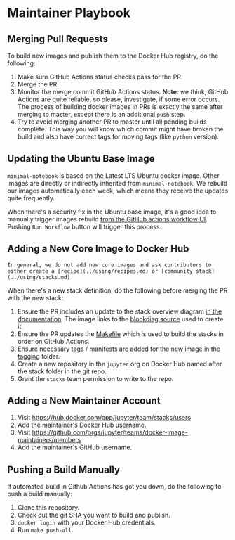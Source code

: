 # Maintainer Playbook

## Merging Pull Requests

To build new images and publish them to the Docker Hub registry, do the following:

1. Make sure GitHub Actions status checks pass for the PR.
2. Merge the PR.
3. Monitor the merge commit GitHub Actions status.
   **Note**: we think, GitHub Actions are quite reliable, so please, investigate, if some error occurs.
   The process of building docker images in PRs is exactly the same after merging to master, except there is an additional `push` step.
4. Try to avoid merging another PR to master until all pending builds complete.
   This way you will know which commit might have broken the build and also have correct tags for moving tags (like `python` version).

## Updating the Ubuntu Base Image

`minimal-notebook` is based on the Latest LTS Ubuntu docker image.
Other images are directly or indirectly inherited from `minimal-notebook`.
We rebuild our images automatically each week, which means they receive the updates quite frequently.

When there's a security fix in the Ubuntu base image, it's a good idea to manually trigger images rebuild [from the GitHub actions workflow UI](https://github.com/jupyter/docker-stacks/actions/workflows/docker.yml).
Pushing `Run Workflow` button will trigger this process.

## Adding a New Core Image to Docker Hub

```{note}
In general, we do not add new core images and ask contributors to either create a [recipe](../using/recipes.md) or [community stack](../using/stacks.md).
```

When there's a new stack definition, do the following before merging the PR with the new stack:

1. Ensure the PR includes an update to the stack overview diagram
   [in the documentation](https://github.com/jupyter/docker-stacks/blob/master/docs/using/selecting.md#image-relationships).
   The image links to the [blockdiag source](http://interactive.blockdiag.com/) used to create it.
2. Ensure the PR updates the [Makefile](https://github.com/jupyter/docker-stacks/blob/master/Makefile) which is used to build the stacks in order on GitHub Actions.
3. Ensure necessary tags / manifests are added for the new image in the [tagging](https://github.com/jupyter/docker-stacks/blob/master/tagging) folder.
4. Create a new repository in the `jupyter` org on Docker Hub named after the stack folder in the
   git repo.
5. Grant the `stacks` team permission to write to the repo.

## Adding a New Maintainer Account

1. Visit <https://hub.docker.com/app/jupyter/team/stacks/users>
2. Add the maintainer's Docker Hub username.
3. Visit <https://github.com/orgs/jupyter/teams/docker-image-maintainers/members>
4. Add the maintainer's GitHub username.

## Pushing a Build Manually

If automated build in Github Actions has got you down, do the following to push a build manually:

1. Clone this repository.
2. Check out the git SHA you want to build and publish.
3. `docker login` with your Docker Hub credentials.
4. Run `make push-all`.
